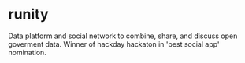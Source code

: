 runity
======

Data platform and social network to combine, share, and discuss open goverment data.  Winner of hackday hackaton in 'best social app' nomination.
